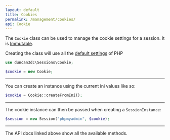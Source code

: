 ```yaml
---
layout: default
title: Cookies
permalink: /management/cookies/
api: Cookie
---
```


The `Cookie` class can be used to manage the cookie settings for a session. It is [Immutable](https://en.wikipedia.org/wiki/Immutable_object).

Creating the class will use all the [default settings](http://php.net/manual/en/session.configuration.php) of PHP

~~~php
use duncan3dc\Sessions\Cookie;

$cookie = new Cookie;
~~~

---

You can create an instance using the current ini values like so:

~~~php
$cookie = Cookie::createFromIni();
~~~

---

The cookie instance can then be passed when creating a `SessionInstance`:

~~~php
$session = new Session("phpmyadmin", $cookie);
~~~

---

The API docs linked above show all the available methods.
